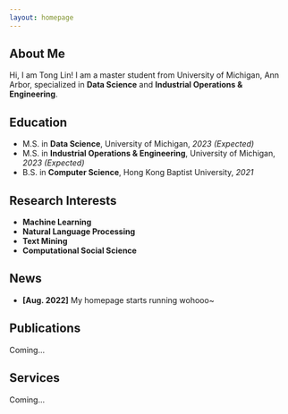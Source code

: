 ```yaml
---
layout: homepage
---
```


## About Me

Hi, I am Tong Lin! I am a master student from University of Michigan, Ann Arbor, specialized in **Data Science** and **Industrial Operations & Engineering**.

## Education

- M.S. in **Data Science**, University of Michigan, *2023 (Expected)*
- M.S. in **Industrial Operations & Engineering**, University of Michigan, *2023 (Expected)*
- B.S. in **Computer Science**, Hong Kong Baptist University, *2021*

## Research Interests

- **Machine Learning**
- **Natural Language Processing**
- **Text Mining**
- **Computational Social Science**

## News

- **[Aug. 2022]** My homepage starts running wohooo~

## Publications

Coming...

## Services

Coming...
